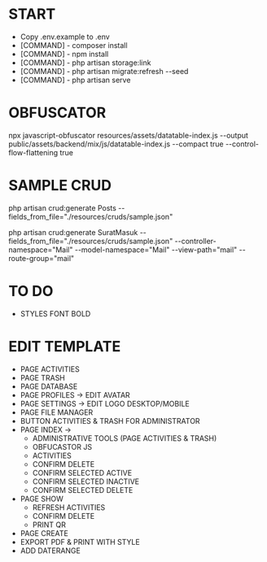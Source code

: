# START
- Copy .env.example to .env
- [COMMAND] - composer install
- [COMMAND] - npm install
- [COMMAND] - php artisan storage:link
- [COMMAND] - php artisan migrate:refresh --seed
- [COMMAND] - php artisan serve

# OBFUSCATOR
npx javascript-obfuscator resources/assets/datatable-index.js --output public/assets/backend/mix/js/datatable-index.js --compact true --control-flow-flattening true

# SAMPLE CRUD
php artisan crud:generate Posts --fields_from_file="./resources/cruds/sample.json"

php artisan crud:generate SuratMasuk --fields_from_file="./resources/cruds/sample.json" --controller-namespace="Mail" --model-namespace="Mail" --view-path="mail" --route-group="mail"

# TO DO 
- STYLES FONT BOLD

# EDIT TEMPLATE
- PAGE ACTIVITIES
- PAGE TRASH
- PAGE DATABASE
- PAGE PROFILES -> EDIT AVATAR
- PAGE SETTINGS -> EDIT LOGO DESKTOP/MOBILE
- PAGE FILE MANAGER
- BUTTON ACTIVITIES & TRASH FOR ADMINISTRATOR
- PAGE INDEX ->
    - ADMINISTRATIVE TOOLS (PAGE ACTIVITIES & TRASH)
    - OBFUCASTOR JS
    - ACTIVITIES
    - CONFIRM DELETE
    - CONFIRM SELECTED ACTIVE
    - CONFIRM SELECTED INACTIVE
    - CONFIRM SELECTED DELETE
- PAGE SHOW
    - REFRESH ACTIVITIES
    - CONFIRM DELETE
    - PRINT QR
- PAGE CREATE
- EXPORT PDF & PRINT WITH STYLE
- ADD DATERANGE 